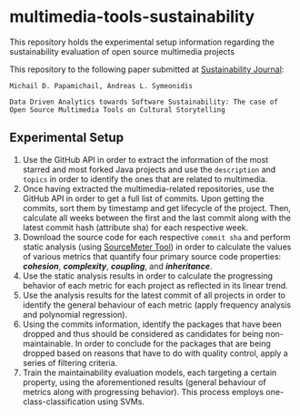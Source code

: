 # multimedia-tools-sustainability
This repository holds the experimental setup information regarding the sustainability evaluation of open source multimedia projects

This repository to the following paper submitted at [Sustainability Journal](https://www.mdpi.com/journal/sustainability/special_issues/cultural_heritage_storytelling_engagement_management_era_big_data_semantic_web):  
```
Michail D. Papamichail, Andreas L. Symeonidis

Data Driven Analytics towards Software Sustainability: The case of Open Source Multimedia Tools on Cultural Storytelling
```

## Experimental Setup

1. Use the GitHub API in order to extract the information of the most starred and most forked Java projects and use the `description` and `topics` in order to identify the ones that are related to multimedia.
2. Once having extracted the multimedia-related repositories, use the GitHub API in order to get a full list of commits. Upon getting the commits, sort them by timestamp and get lifecycle of the project. Then, calculate all weeks between the first and the last commit along with the latest commit hash (attribute sha) for each respective week.
3. Download the source code for each respective `commit sha` and perform static analysis (using [SourceMeter Tool](https://www.sourcemeter.com/)) in order to calculate the values of various metrics that quantify four primary source code properties: ***cohesion***, ***complexity***, ***coupling***, and ***inheritance***.
4. Use the static analysis results in order to calculate the progressing behavior of each metric for each project as reflected in its linear trend.
5. Use the analysis results for the latest commit of all projects in order to identify the general behaviour of each metric (apply frequency analysis and polynomial regression).
6. Using the commits information, identify the packages that have been dropped and thus should be considered as candidates for being non-maintainable. In order to conclude for the packages that are being dropped based on reasons that have to do with quality control, apply a series of filtering criteria.
7. Train the maintainability evaluation models, each targeting a certain property, using the aforementioned results (general behaviour of metrics along with progressing behavior). This process employs one-class-classification using SVMs.